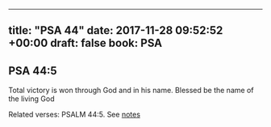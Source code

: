 
---
title: "PSA 44"
date: 2017-11-28 09:52:52 +00:00
draft: false
book: PSA
---

## PSA 44:5

Total victory is won through God and in his name. Blessed be the name of the living God

Related verses: PSALM 44:5. See [notes](https://my.bible.com/notes/2778363781339407328)

